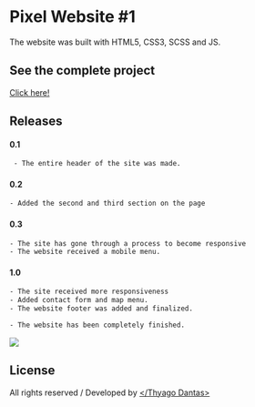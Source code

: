 # Pixel Website #1

The website was built with HTML5, CSS3, SCSS and JS.

## See the complete project


[Click here!](https://thyagodantas.github.io/Pixel-website--1/)


## Releases

#### 0.1

```bash
 - The entire header of the site was made.
```

#### 0.2

```bash
- Added the second and third section on the page
```
#### 0.3

```bash
- The site has gone through a process to become responsive
- The website received a mobile menu.
```

#### 1.0

```bash
- The site received more responsiveness
- Added contact form and map menu.
- The website footer was added and finalized.

- The website has been completely finished.
```

<img src="https://i.imgur.com/BJWbK01.png"/>

## License
All rights reserved / Developed by
[</Thyago Dantas> <Pixel3>](https://github.com/thyagodantas/)
